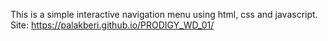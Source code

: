 This is a simple interactive navigation menu using html, css and javascript.
Site: https://palakberi.github.io/PRODIGY_WD_01/
